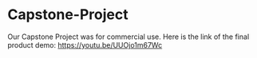 # Capstone-Project
Our Capstone Project was for commercial use. 
Here is the link of the final product demo:
https://youtu.be/UUOjo1m67Wc
